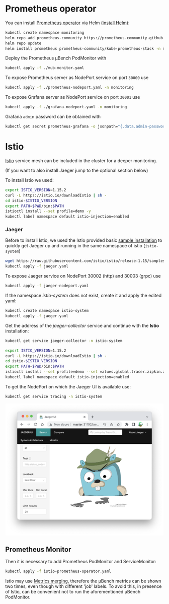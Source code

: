 # Prometheus operator

You can install [Prometheus operator](https://github.com/prometheus-operator/prometheus-operator) via Helm ([install Helm](https://helm.sh/docs/intro/install)): 

```zsh
kubectl create namespace monitoring
helm repo add prometheus-community https://prometheus-community.github.io/helm-charts
helm repo update
helm install prometheus prometheus-community/kube-prometheus-stack -n monitoring
```

Deploy the Prometheus µBench PodMonitor with
```zsh
kubectl apply -f ./mub-monitor.yaml
```

To expose Prometheus server as NodePort service on port `30000` use

```zsh
kubectl apply -f ./prometheus-nodeport.yaml -n monitoring
```

To expose Grafana server as NodePort service on port `30001` use

```zsh
kubectl apply -f ./grafana-nodeport.yaml -n monitoring
```

Grafana `admin` password can be obtained with

```zsh
kubectl get secret prometheus-grafana -o jsonpath="{.data.admin-password}" -n monitoring | base64 --decode ; echo
``` 

# Istio
[Istio](https://istio.io/) service mesh can be included in the cluster for a deeper monitoring.

(If you want to also install Jaeger jump to the optional section below)

To install Istio we used:

```zsh
export ISTIO_VERSION=1.15.2
curl -L https://istio.io/downloadIstio | sh -
cd istio-$ISTIO_VERSION
export PATH=$PWD/bin:$PATH
istioctl install --set profile=demo -y
kubectl label namespace default istio-injection=enabled
```

### Jaeger
Before to install Istio, we used the Istio provided basic [sample installation](https://istio.io/latest/docs/ops/integrations/jaeger/) to quickly get Jaeger up and running in the same namespace of istio (`istio-system`)

```zsh
wget https://raw.githubusercontent.com/istio/istio/release-1.15/samples/addons/jaeger.yaml
kubectl apply -f jaeger.yaml
```
To expose Jaeger service on NodePort 30002 (http) and 30003 (grpc) use

```zsh
kubectl apply -f jaeger-nodeport.yaml
```

If the namespace *istio-system* does not exist, create it and apply the edited yaml:

```zsh
kubectl create namespace istio-system
kubectl apply -f jaeger.yaml
```
Get the address of the *jaeger-collector* service and continue with the **Istio** installation:

```zsh
kubectl get service jaeger-collector -n istio-system
```

```zsh
export ISTIO_VERSION=1.15.2
curl -L https://istio.io/downloadIstio | sh -
cd istio-$ISTIO_VERSION
export PATH=$PWD/bin:$PATH
istioctl install --set profile=demo --set values.global.tracer.zipkin.address=<jaeger-collector-address>:9411 -y
kubectl label namespace default istio-injection=enabled
```

To get the NodePort on which the Jaeger UI is available use:
```zsh
kubectl get service tracing -n istio-system
```

<p align="center">
<img width="550" src="JaegerUI.png">
</p>

## Prometheus Monitor
Then it is necessary to add Prometheus PodMonitor and ServiceMonitor:
```zsh
kubectl apply -f istio-prometheus-operator.yaml
```

Istio may use [Metrics merging](https://istio.io/latest/docs/ops/integrations/prometheus/), therefore the µBench metrics can be shown two times, even though with different 'job' labels. To avoid this, in presence of Istio, can be convenient not to run the aforementioned µBench PodMonitor. 
